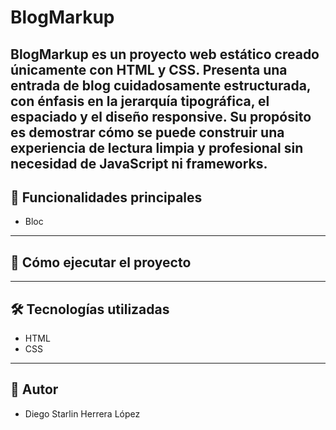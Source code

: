 # BlogMarkup
BlogMarkup es un proyecto web estático creado únicamente con HTML y CSS. Presenta una entrada de blog cuidadosamente estructurada, con énfasis en la jerarquía tipográfica, el espaciado y el diseño responsive. Su propósito es demostrar cómo se puede construir una experiencia de lectura limpia y profesional sin necesidad de JavaScript ni frameworks.
---

## 🚀 Funcionalidades principales

- Bloc

---
## 🚀 Cómo ejecutar el proyecto


---
## 🛠 Tecnologías utilizadas

- HTML
- CSS

---

## 👥 Autor
- Diego Starlin Herrera López